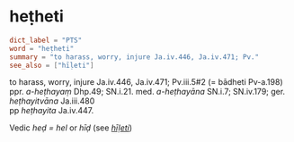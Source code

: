 # heṭheti

``` toml
dict_label = "PTS"
word = "heṭheti"
summary = "to harass, worry, injure Ja.iv.446, Ja.iv.471; Pv."
see_also = ["hīḷeti"]
```

to harass, worry, injure Ja.iv.446, Ja.iv.471; Pv.iii.5#2 (= bādheti Pv\-a.198) ppr. *a\-heṭhayaṃ* Dhp.49; SN.i.21. med. *a\-heṭhayāna* SN.i.7; SN.iv.179; ger. *heṭhayitvāna* Ja.iii.480  
pp *heṭhayita* Ja.iv.447.

Vedic *heḍ = hel* or *hīḍ* (see *[hīḷeti](hīḷeti.md)*)

